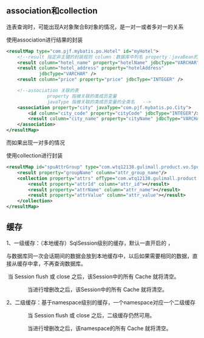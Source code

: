 ## association和collection

连表查询时，可能出现A对象聚合B对象的情况，是一对一或者多对一的关系

使用association进行结果的封装

```xml
<resultMap type="com.pjf.mybatis.po.Hotel" id="myHotel">
    <!--result 指定非主键的封装规则 column：数据库中列名 property：javaBean的属性名 -->
    <result column="hotel_name" property="hotelName" jdbcType="VARCHAR" />
    <result column="hotel_address" property="hotelAddress"
            jdbcType="VARCHAR" />
    <result column="price" property="price" jdbcType="INTEGER" />

    <!--association 关联的表
               property 指被关联的类成员变量  
               javaType 指被关联的类成员变量的全类名   -->
    <association property="city" javaType="com.pjf.mybatis.po.City">
        <id column="city_code" property="cityCode" jdbcType="INTEGER"/>
        <result column="city_name" property="cityName" jdbcType="VARCHAR"/>
    </association>
</resultMap>
```

而如果出现一对多的情况

使用collection进行封装

```xml
<resultMap id="spuAttrGroup" type="com.wtq12138.gulimall.product.vo.SpuItemAttrGroupVo">
    <result property="groupName" column="attr_group_name"/>
    <collection property="attrs" ofType="com.wtq12138.gulimall.product.vo.Attr">
        <result property="attrId" column="attr_id"></result>
        <result property="attrName" column="attr_name"></result>
        <result property="attrValue" column="attr_value"></result>
    </collection>
</resultMap>
```

## 缓存

1、一级缓存：（本地缓存）SqlSession级别的缓存，默认一直开启的 ，

​         与数据库同一次会话期间的数据会放到本地缓存中，以后如果需要相同的数据，直接从缓存中拿，不再查询数据库。

​         当 Session flush 或 close 之后，该Session中的所有 Cache 就将清空。

　　　　当进行增删改之后，该Session中的所有 Cache 就将清空。

2、二级缓存：基于namespace级别的缓存，一个namespace对应一个二级缓存

　　　　当 Session flush 或 close 之后，二级缓存仍然可用。

　　　　当进行增删改之后，该namespace的所有 Cache 就将清空。
